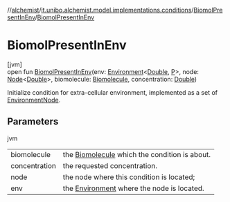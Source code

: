 //[alchemist](../../../index.md)/[it.unibo.alchemist.model.implementations.conditions](../index.md)/[BiomolPresentInEnv](index.md)/[BiomolPresentInEnv](-biomol-present-in-env.md)

# BiomolPresentInEnv

[jvm]\
open fun [BiomolPresentInEnv](-biomol-present-in-env.md)(env: [Environment](../../it.unibo.alchemist.model.interfaces/-environment/index.md)<[Double](https://docs.oracle.com/javase/8/docs/api/java/lang/Double.html), [P](../../it.unibo.alchemist.model/-biochemistry-incarnation/index.md)>, node: [Node](../../it.unibo.alchemist.model.interfaces/-node/index.md)<[Double](https://docs.oracle.com/javase/8/docs/api/java/lang/Double.html)>, biomolecule: [Biomolecule](../../it.unibo.alchemist.model.implementations.molecules/-biomolecule/index.md), concentration: [Double](https://docs.oracle.com/javase/8/docs/api/java/lang/Double.html))

Initialize condition for extra-cellular environment, implemented as a set of [EnvironmentNode](../../it.unibo.alchemist.model.interfaces/-environment-node/index.md).

## Parameters

jvm

| | |
|---|---|
| biomolecule | the [Biomolecule](../../it.unibo.alchemist.model.implementations.molecules/-biomolecule/index.md) which the condition is about. |
| concentration | the requested concentration. |
| node | the node where this condition is located; |
| env | the [Environment](../../it.unibo.alchemist.model.interfaces/-environment/index.md) where the node is located. |
